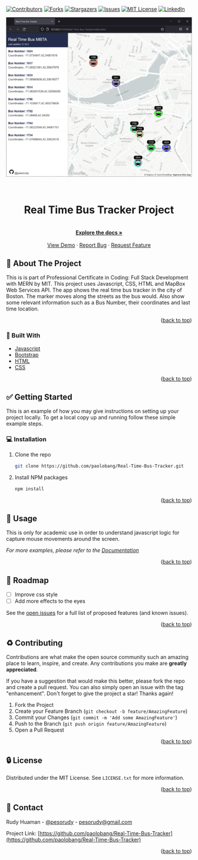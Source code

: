 <div id="top"></div>
<!--
*** Thanks for checking out the Best-README-Template. If you have a suggestion
*** that would make this better, please fork the repo and create a pull request
*** or simply open an issue with the tag "enhancement".
*** Don't forget to give the project a star!
*** Thanks again! Now go create something AMAZING! :D
-->



<!-- PROJECT SHIELDS -->
<!--
*** I'm using markdown "reference style" links for readability.
*** Reference links are enclosed in brackets [ ] instead of parentheses ( ).
*** See the bottom of this document for the declaration of the reference variables
*** for contributors-url, forks-url, etc. This is an optional, concise syntax you may use.
*** https://www.markdownguide.org/basic-syntax/#reference-style-links
-->
[![Contributors][contributors-shield]][contributors-url]
[![Forks][forks-shield]][forks-url]
[![Stargazers][stars-shield]][stars-url]
[![Issues][issues-shield]][issues-url]
[![MIT License][license-shield]][license-url]
[![LinkedIn][linkedin-shield]][linkedin-url]


![Product Name Screen Shot][product-screenshot]
<!-- PROJECT LOGO -->
<br />
<div align="center">
<h1 align="center">Real Time Bus Tracker Project </h1>

  <p align="center">
    <br />
    <a href="https://github.com/paolobang/Real-Time-Bus-Tracker" ><strong>Explore the docs »</strong></a>
    <br />
    <br />
    <a href="https://paolobang.github.io/Real-Time-Bus-Tracker/" target="_blank">View Demo</a>
    ·
    <a href="https://github.com/paolobang/Real-Time-Bus-Tracker/issues">Report Bug</a>
    ·
    <a href="https://github.com/paolobang/Real-Time-Bus-Tracker/issues">Request Feature</a>
  </p>
</div>



<!-- ABOUT THE PROJECT -->
## :open_file_folder: About The Project



This is is part of Professional Certificate in Coding: Full Stack Development with MERN by MIT. This project uses Javascript, CSS, HTML and MapBox Web Services API. The app shows the real time bus tracker in the city of Boston. The marker moves along the streets as the bus would. Also show some relevant information such as a Bus Number, their coordinates and last time location.


<p align="right">(<a href="#top">back to top</a>)</p>



### :rocket: Built With

* [Javascript](https://developer.mozilla.org/en-US/docs/Web/JavaScript)
* [Bootstrap](https://getbootstrap.com)
* [HTML](https://developer.mozilla.org/en-US/docs/Web/HTML)
* [CSS](https://developer.mozilla.org/en-US/docs/Web/CSS)

<p align="right">(<a href="#top">back to top</a>)</p>



<!-- GETTING STARTED -->
## :white_check_mark: Getting Started

This is an example of how you may give instructions on setting up your project locally.
To get a local copy up and running follow these simple example steps.

### :computer: Installation

1. Clone the repo
   ```sh
   git clone https://github.com/paolobang/Real-Time-Bus-Tracker.git
   ```
2. Install NPM packages
   ```sh
   npm install
   ```

<p align="right">(<a href="#top">back to top</a>)</p>



<!-- USAGE EXAMPLES -->
## :pencil: Usage

This is only for academic use in order to understand javascript logic for capture mouse movements around the screen. 

_For more examples, please refer to the [Documentation](https://example.com)_

<p align="right">(<a href="#top">back to top</a>)</p>



<!-- ROADMAP -->
## :dart: Roadmap

- [ ] Improve css style
- [ ] Add more effects to the eyes

See the [open issues](https://github.com/paolobang/Real-Time-Bus-Tracker/issues) for a full list of proposed features (and known issues).

<p align="right">(<a href="#top">back to top</a>)</p>



<!-- CONTRIBUTING -->
## :recycle: Contributing

Contributions are what make the open source community such an amazing place to learn, inspire, and create. Any contributions you make are **greatly appreciated**.

If you have a suggestion that would make this better, please fork the repo and create a pull request. You can also simply open an issue with the tag "enhancement".
Don't forget to give the project a star! Thanks again!

1. Fork the Project
2. Create your Feature Branch (`git checkout -b feature/AmazingFeature`)
3. Commit your Changes (`git commit -m 'Add some AmazingFeature'`)
4. Push to the Branch (`git push origin feature/AmazingFeature`)
5. Open a Pull Request

<p align="right">(<a href="#top">back to top</a>)</p>



<!-- LICENSE -->
## :lock: License

Distributed under the MIT License. See `LICENSE.txt` for more information.

<p align="right">(<a href="#top">back to top</a>)</p>



<!-- CONTACT -->
## :wave: Contact

Rudy Huaman - [@pesorudy](https://twitter.com/pesorudy) - pesorudy@gmail.com

Project Link: [https://github.com/paolobang/Real-Time-Bus-Tracker](https://github.com/paolobang/Real-Time-Bus-Tracker)

<p align="right">(<a href="#top">back to top</a>)</p>


<!-- MARKDOWN LINKS & IMAGES -->
<!-- https://www.markdownguide.org/basic-syntax/#reference-style-links -->
[contributors-shield]: https://img.shields.io/github/contributors/paolobang/Real-Time-Bus-Tracker.svg?style=for-the-badge
[contributors-url]: https://github.com/paolobang/Real-Time-Bus-Tracker/graphs/contributors
[forks-shield]: https://img.shields.io/github/forks/paolobang/Real-Time-Bus-Tracker.svg?style=for-the-badge
[forks-url]: https://github.com/paolobang/Real-Time-Bus-Tracker/network/members
[stars-shield]: https://img.shields.io/github/stars/paolobang/Real-Time-Bus-Tracker.svg?style=for-the-badge
[stars-url]: https://github.com/paolobang/Real-Time-Bus-Tracker/stargazers
[issues-shield]: https://img.shields.io/github/issues/paolobang/Real-Time-Bus-Tracker.svg?style=for-the-badge
[issues-url]: https://github.com/paolobang/Real-Time-Bus-Tracker/issues
[license-shield]: https://img.shields.io/github/license/paolobang/Real-Time-Bus-Tracker.svg?style=for-the-badge
[license-url]: https://github.com/paolobang/Real-Time-Bus-Tracker/blob/master/LICENSE.txt
[linkedin-shield]: https://img.shields.io/badge/-LinkedIn-black.svg?style=for-the-badge&logo=linkedin&colorB=555
[linkedin-url]: https://www.linkedin.com/in/rudyhuaman/
[product-screenshot]: /assets/screen.gif